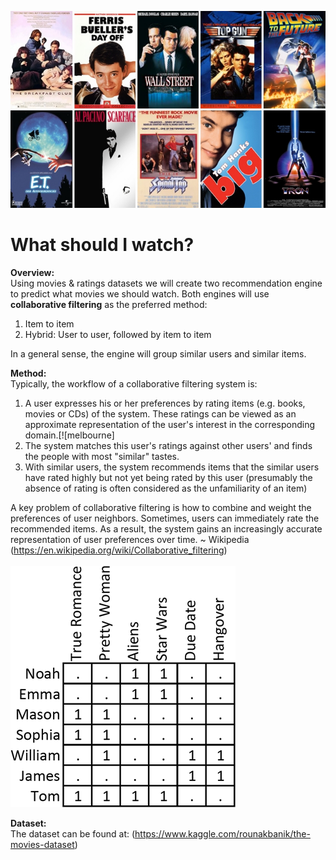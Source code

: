 [![movies](80s-movies.jpg)](80s-movies.jpg)

# What should I watch?

**Overview:**<br/>
Using movies & ratings datasets we will create two recommendation engine to predict what movies we should watch. Both engines will use **collaborative filtering** as the preferred method:
1. Item to item
2. Hybrid: User to user, followed by item to item

In a general sense, the engine will group similar users and similar items.

**Method:**<br/>
Typically, the workflow of a collaborative filtering system is:

1. A user expresses his or her preferences by rating items (e.g. books, movies or CDs) of the system. These ratings can be viewed as an approximate representation of the user's interest in the corresponding domain.[![melbourne]
2. The system matches this user's ratings against other users' and finds the people with most "similar" tastes.
3. With similar users, the system recommends items that the similar users have rated highly but not yet being rated by this user (presumably the absence of rating is often considered as the unfamiliarity of an item)

A key problem of collaborative filtering is how to combine and weight the preferences of user neighbors. Sometimes, users can immediately rate the recommended items. As a result, the system gains an increasingly accurate representation of user preferences over time. ~ Wikipedia (https://en.wikipedia.org/wiki/Collaborative_filtering)<br/><br/>
[![movies](met_21_4_493_fig1a.gif)](met_21_4_493_fig1a.gif)

**Dataset:**<br/>
The dataset can be found at: (https://www.kaggle.com/rounakbanik/the-movies-dataset)
<br/><br/>